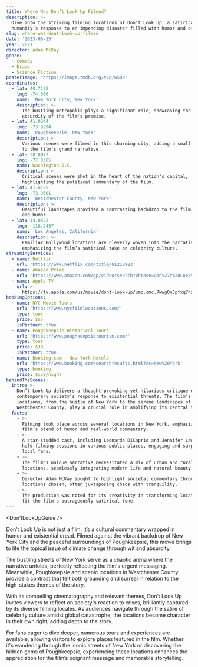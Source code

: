 ```yaml
---
title: Where Was Don’t Look Up Filmed?
description: >-
  Dive into the striking filming locations of Don’t Look Up, a satirical look at
  humanity’s response to an impending disaster filled with humor and drama.
slug: where-was-dont-look-up-filmed
date: '2023-06-15'
year: 2021
director: Adam McKay
genre:
  - Comedy
  - Drama
  - Science Fiction
posterImage: 'https://image.tmdb.org/t/p/w500'
coordinates:
  - lat: 40.7128
    lng: -74.006
    name: 'New York City, New York'
    description: >-
      The bustling metropolis plays a significant role, showcasing the chaos and
      absurdity of the film's premise.
  - lat: 41.0244
    lng: -73.9294
    name: 'Poughkeepsie, New York'
    description: >-
      Various scenes were filmed in this charming city, adding a small-town feel
      to the film's grand narrative.
  - lat: 38.8977
    lng: -77.0365
    name: Washington D.C.
    description: >-
      Critical scenes were shot in the heart of the nation's capital,
      highlighting the political commentary of the film.
  - lat: 41.6125
    lng: -73.9601
    name: 'Westchester County, New York'
    description: >-
      Beautiful landscapes provided a contrasting backdrop to the film's urgency
      and humor.
  - lat: 34.0522
    lng: -118.2437
    name: 'Los Angeles, California'
    description: >-
      Familiar Hollywood locations are cleverly woven into the narrative,
      emphasizing the film’s satirical take on celebrity culture.
streamingServices:
  - name: Netflix
    url: 'https://www.netflix.com/title/81210983'
  - name: Amazon Prime
    url: 'https://www.amazon.com/gp/video/search?phrase=Don%27t%20Look%20Up'
  - name: Apple TV
    url: >-
      https://tv.apple.com/us/movie/dont-look-up/umc.cmc.7wwg0n5pfxq7hxy24zi0swr7o
bookingOptions:
  - name: NYC Movie Tours
    url: 'https://www.nycfilmlocations.com/'
    type: tour
    price: $55
    isPartner: true
  - name: Poughkeepsie Historical Tours
    url: 'https://www.poughkeepsietourism.com/'
    type: tour
    price: $30
    isPartner: true
  - name: Booking.com - New York Hotels
    url: 'https://www.booking.com/searchresults.html?ss=New%20York'
    type: booking
    price: $150/night
behindTheScenes:
  intro: >-
    Don’t Look Up delivers a thought-provoking yet hilarious critique of
    contemporary society's response to existential threats. The film's filming
    locations, from the hustle of New York to the serene landscapes of
    Westchester County, play a crucial role in amplifying its central themes.
  facts:
    - >-
      Filming took place across several locations in New York, emphasizing the
      film’s blend of humor and real-world commentary.
    - >-
      A star-studded cast, including Leonardo DiCaprio and Jennifer Lawrence,
      held filming sessions in various public places, engaging and surprising
      local fans.
    - >-
      The film's unique narrative necessitated a mix of urban and rural
      locations, seamlessly integrating modern life and natural beauty.
    - >-
      Director Adam McKay sought to highlight societal commentary through the
      locations chosen, often juxtaposing chaos with tranquility.
    - >-
      The production was noted for its creativity in transforming locations to
      fit the film's outrageously satirical tone.
---
```


<Don’tLookUpGuide />

Don’t Look Up is not just a film; it’s a cultural commentary wrapped in humor and existential dread. Filmed against the vibrant backdrop of New York City and the peaceful surroundings of Poughkeepsie, this movie brings to life the topical issue of climate change through wit and absurdity.

The bustling streets of New York serve as a chaotic arena where the narrative unfolds, perfectly reflecting the film's urgent messaging. Meanwhile, Poughkeepsie and scenic locations in Westchester County provide a contrast that felt both grounding and surreal in relation to the high-stakes themes of the story.

With its compelling cinematography and relevant themes, Don’t Look Up invites viewers to reflect on society's reaction to crises, brilliantly captured by its diverse filming locales. As audiences navigate through the satire of celebrity culture amidst global catastrophe, the locations become character in their own right, adding depth to the story.

For fans eager to dive deeper, numerous tours and experiences are available, allowing visitors to explore places featured in the film. Whether it's wandering through the iconic streets of New York or discovering the hidden gems of Poughkeepsie, experiencing these locations enhances the appreciation for the film’s poignant message and memorable storytelling.
